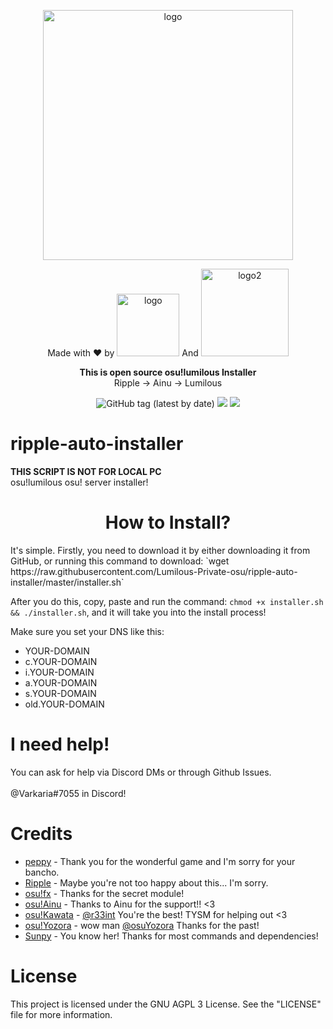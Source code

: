 <p align="center">
  <img src="https://osu.lumilous.tk/static/about/black.png" alt="logo" width="400" />
</p>

<p align="center">
Made with ❤️ by <img src="https://osu.lumilous.tk/static/github/Varkaria.png" alt="logo" width="100"/> And <img src="https://osu.lumilous.tk/static/github/LumilousCD.png" alt="logo2" width="140"/></p>

<p align="center">
  <b>This is open source osu!lumilous Installer</b></br>
  <span>Ripple -> Ainu -> Lumilous</span></br>
</p>

<p align="center"> <img alt="GitHub tag (latest by date)" src="https://img.shields.io/badge/Status-Worked-green">  <img src="https://img.shields.io/github/v/tag/Lumilous-Private-osu/ripple-auto-installer"> <img src="https://img.shields.io/github/forks/Lumilous-Private-osu/ripple-auto-installer?style=social"> </p>

# ripple-auto-installer
<b>**THIS SCRIPT IS NOT FOR LOCAL PC**</b><br>
osu!lumilous osu! server installer!

<h1 align="center">How to Install?</h1>
It's simple. Firstly, you need to download it by either downloading it from GitHub, or running this command to download: `wget https://raw.githubusercontent.com/Lumilous-Private-osu/ripple-auto-installer/master/installer.sh`

After you do this, copy, paste and run the command: `chmod +x installer.sh && ./installer.sh`, and it will take you into the install process!

Make sure you set your DNS like this:

* YOUR-DOMAIN
* c.YOUR-DOMAIN
* i.YOUR-DOMAIN
* a.YOUR-DOMAIN
* s.YOUR-DOMAIN
* old.YOUR-DOMAIN

# I need help!
You can ask for help via Discord DMs or through Github Issues.<br>
<br>
@Varkaria#7055 in Discord!

# Credits
* <a href=https://github.com/ppy>peppy</a> - Thank you for the wonderful game and I'm sorry for your bancho.
* <a href=https://github.com/osuripple>Ripple</a> - Maybe you're not too happy about this... I'm sorry.
* <a href=https://github.com/osufx>osu!fx</a> - Thanks for the secret module!
* <a href=https://github.com/osuthailand>osu!Ainu</a> - Thanks to Ainu for the support!! <3
* <a href=https://github.com/osukawata>osu!Kawata</a> - <a href=https://github.com/r33int>@r33int</a> You're the best! TYSM for helping out <3
* <a href=https://github.com/osuYozora>osu!Yozora</a> - wow man <a href=https://github.com/osuYozora>@osuYozora</a> Thanks for the past!
* <a href=https://github.com/EmilySunpy>Sunpy</a> - You know her! Thanks for most commands and dependencies!

# License
This project is licensed under the GNU AGPL 3 License.
See the "LICENSE" file for more information.
